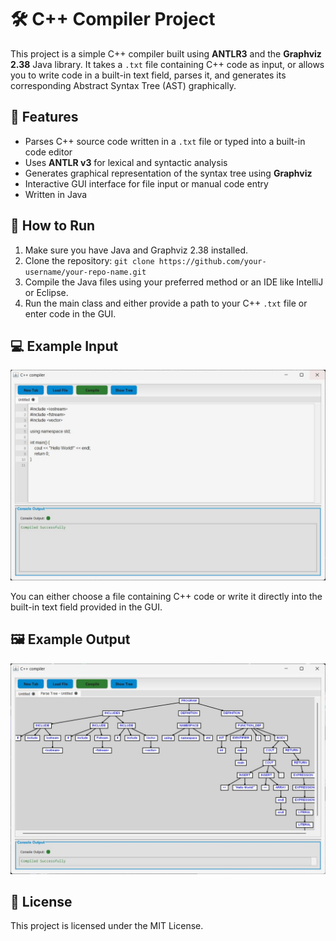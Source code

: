 <h1>🛠️ C++ Compiler Project</h1>

<p>
  This project is a simple C++ compiler built using 
  <strong>ANTLR3</strong> and the <strong>Graphviz 2.38</strong> Java library.
  It takes a <code>.txt</code> file containing C++ code as input, or allows you to write code in a built-in text field,
  parses it, and generates its corresponding Abstract Syntax Tree (AST) graphically.
</p>

<h2>📌 Features</h2>
<ul>
  <li>Parses C++ source code written in a <code>.txt</code> file or typed into a built-in code editor</li>
  <li>Uses <strong>ANTLR v3</strong> for lexical and syntactic analysis</li>
  <li>Generates graphical representation of the syntax tree using <strong>Graphviz</strong></li>
  <li>Interactive GUI interface for file input or manual code entry</li>
  <li>Written in Java</li>
</ul>

<h2>🚀 How to Run</h2>
<ol>
  <li>Make sure you have Java and Graphviz 2.38 installed.</li>
  <li>Clone the repository: <code>git clone https://github.com/your-username/your-repo-name.git</code></li>
  <li>Compile the Java files using your preferred method or an IDE like IntelliJ or Eclipse.</li>
  <li>Run the main class and either provide a path to your C++ <code>.txt</code> file or enter code in the GUI.</li>
</ol>

<h2>💻 Example Input</h2>
<p>
  <img src="images/input-example.png" alt="Example Input Code" width="600">
</p>

<p>
  You can either choose a file containing C++ code or write it directly into the built-in text field provided in the GUI.
</p>
<h2>🖼️ Example Output</h2>
<p>
  <img src="images/ast-output.png" alt="AST Example Output" width="600">
</p>

<h2>📄 License</h2>
<p>This project is licensed under the MIT License.</p>
